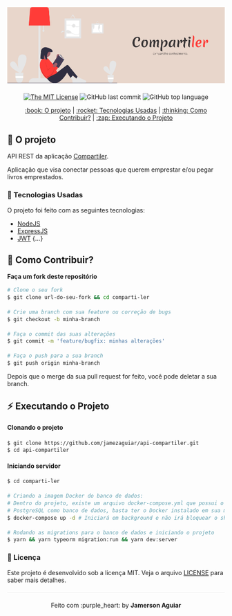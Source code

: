 <div align="center" style="margin-bottom: 20px;">
<img alt="compartiler" src="https://raw.githubusercontent.com/jamezaguiar/web-compartiler/master/src/assets/compartiler.png" width="auto" heigth="auto"/>
</div>

<div align="center" style="margin: 20px;">

[![The MIT License](https://img.shields.io/badge/license-MIT-green.svg?style=flat-square)](https://github.com/jamezaguiar/comparti-ler/blob/master/LICENSE)
![GitHub last commit](https://img.shields.io/github/last-commit/jamezaguiar/comparti-ler?color=green&style=flat-square)
![GitHub top language](https://img.shields.io/github/languages/top/jamezaguiar/comparti-ler?style=flat-square)

<p align="center" >
  <a href="#book-o-projeto"> :book: O projeto</a> |
  <a href="#rocket-tecnologias-usadas"> :rocket: Tecnologias Usadas</a> |
  <a href="#thinking-como-contribuir"> :thinking: Como Contribuir?</a> |
  <a href="#zap-executando-o-projeto"> :zap: Executando o Projeto </a>
</p>

</div>

## :book: O projeto

API REST da aplicação [Compartiler](https://github.com/jamezaguiar/web-compartiler).

Aplicação que visa conectar pessoas que querem emprestar e/ou pegar livros emprestados.

### :rocket: Tecnologias Usadas

O projeto foi feito com as seguintes tecnologias:

- [NodeJS](https://nodejs.org/en/)
- [ExpressJS](https://expressjs.com/pt-br/)
- [JWT](https://jwt.io/)
  {...}

## :thinking: Como Contribuir?

**Faça um fork deste repositório**

```bash
# Clone o seu fork
$ git clone url-do-seu-fork && cd comparti-ler

# Crie uma branch com sua feature ou correção de bugs
$ git checkout -b minha-branch

# Faça o commit das suas alterações
$ git commit -m 'feature/bugfix: minhas alterações'

# Faça o push para a sua branch
$ git push origin minha-branch
```

Depois que o merge da sua pull request for feito, você pode deletar a sua branch.

## :zap: Executando o Projeto

#### Clonando o projeto

```sh
$ git clone https://github.com/jamezaguiar/api-compartiler.git
$ cd api-compartiler
```

#### Iniciando servidor

```sh
$ cd comparti-ler

# Criando a imagem Docker do banco de dados:
# Dentro do projeto, existe um arquivo docker-compose.yml que possui o
# PostgreSQL como banco de dados, basta ter o Docker instalado em sua máquina.
$ docker-compose up -d # Iniciará em background e não irá bloquear o shell

# Rodando as migrations para o banco de dados e iniciando o projeto
$ yarn && yarn typeorm migration:run && yarn dev:server
```

### :memo: Licença

Este projeto é desenvolvido sob a licença MIT. Veja o arquivo [LICENSE](LICENSE) para saber mais detalhes.

<p align="center" style="margin-top: 20px; border-top: 1px solid #eee; padding-top: 20px;">Feito com :purple_heart: by <strong> Jamerson Aguiar</strong> </p>
